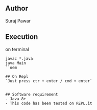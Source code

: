## Author
Suraj Pawar

## Execution
on terminal
```
javac *.java
java Main
``oem 

## On Repl 
`Just press ctr + enter / cmd + enter`


## Software requirement
- Java 8+
- This code has been tested on REPL.it 
